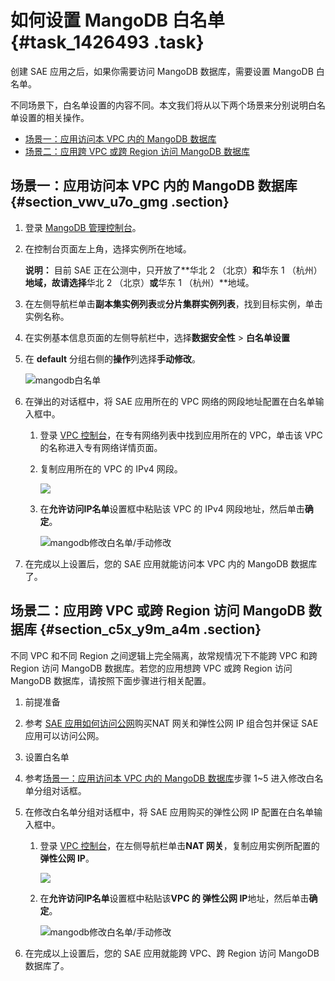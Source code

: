 # 如何设置 MangoDB 白名单 {#task_1426493 .task}

创建 SAE 应用之后，如果你需要访问 MangoDB 数据库，需要设置 MangoDB 白名单。

不同场景下，白名单设置的内容不同。本文我们将从以下两个场景来分别说明白名单设置的相关操作。

-   [场景一：应用访问本 VPC 内的 MangoDB 数据库](#section_vwv_u7o_gmg)
-   [场景二：应用跨 VPC 或跨 Region 访问 MangoDB 数据库](#section_c5x_y9m_a4m)

## 场景一：应用访问本 VPC 内的 MangoDB 数据库 {#section_vwv_u7o_gmg .section}

1.  登录 [MangoDB 管理控制台](https://mongodb.console.aliyun.com/)。
2.  在控制台页面左上角，选择实例所在地域。 

    **说明：** 目前 SAE 正在公测中，只开放了**华北 2 （北京）**和**华东 1 （杭州）**地域，故请选择**华北 2 （北京）**或**华东 1 （杭州）**地域。

3.  在左侧导航栏单击**副本集实例列表**或**分片集群实例列表**，找到目标实例，单击实例名称。
4.  在实例基本信息页面的左侧导航栏中，选择**数据安全性** \> **白名单设置**
5.  在 **default** 分组右侧的**操作**列选择**手动修改**。 

    ![mangodb白名单](http://static-aliyun-doc.oss-cn-hangzhou.aliyuncs.com/assets/img/1067698/156500233853799_zh-CN.png)

6.  在弹出的对话框中，将 SAE 应用所在的 VPC 网络的网段地址配置在白名单输入框中。 
    1.  登录 [VPC 控制台](https://vpc.console.aliyun.com/)，在专有网络列表中找到应用所在的 VPC，单击该 VPC 的名称进入专有网络详情页面。
    2.  复制应用所在的 VPC 的 IPv4 网段。 

        ![](http://static-aliyun-doc.oss-cn-hangzhou.aliyuncs.com/assets/img/1067696/156500233853768_zh-CN.png)

    3.  在**允许访问IP名单**设置框中粘贴该 VPC 的 IPv4 网段地址，然后单击**确定**。 

        ![mangodb修改白名单/手动修改](http://static-aliyun-doc.oss-cn-hangzhou.aliyuncs.com/assets/img/1067698/156500233853801_zh-CN.png)

7.  在完成以上设置后，您的 SAE 应用就能访问本 VPC 内的 MangoDB 数据库了。

## 场景二：应用跨 VPC 或跨 Region 访问 MangoDB 数据库 {#section_c5x_y9m_a4m .section}

不同 VPC 和不同 Region 之间逻辑上完全隔离，故常规情况下不能跨 VPC 和跨 Region 访问 MangoDB 数据库。若您的应用想跨 VPC 或跨 Region 访问 MangoDB 数据库，请按照下面步骤进行相关配置。

1.  前提准备
2.  参考 [SAE 应用如何访问公网](https://help.aliyun.com/document_detail/100317.html)购买NAT 网关和弹性公网 IP 组合包并保证 SAE 应用可以访问公网。

1.  设置白名单
2.  参考[场景一：应用访问本 VPC 内的 MangoDB 数据库](#section_vwv_u7o_gmg)步骤 1~5 进入修改白名单分组对话框。
3.  在修改白名单分组对话框中，将 SAE 应用购买的弹性公网 IP 配置在白名单输入框中。 
    1.  登录 [VPC 控制台](https://vpc.console.aliyun.com/)，在左侧导航栏单击**NAT 网关**，复制应用实例所配置的**弹性公网 IP**。 

        ![](https://aliware-images.oss-cn-hangzhou.aliyuncs.com/edas/EDAS-Serverless/serverless-nat-gateway-ip.png)

    2.  在**允许访问IP名单**设置框中粘贴该**VPC 的 弹性公网 IP**地址，然后单击**确定**。 

        ![mangodb修改白名单/手动修改](http://static-aliyun-doc.oss-cn-hangzhou.aliyuncs.com/assets/img/1067698/156500233853801_zh-CN.png)

4.  在完成以上设置后，您的 SAE 应用就能跨 VPC、跨 Region 访问 MangoDB 数据库了。

